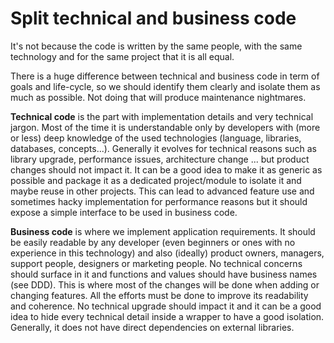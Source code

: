 # Split technical and business code

It's not because the code is written by the same people, with the same technology and for the same project that it is all equal.

There is a huge difference between technical and business code in term of goals and life-cycle, so we should identify them clearly and isolate them as much as possible.
Not doing that will produce maintenance nightmares.

**Technical code** is the part with implementation details and very technical jargon.
Most of the time it is understandable only by developers with (more or less) deep knowledge of the used technologies (language, libraries, databases, concepts...).
Generally it evolves for technical reasons such as library upgrade, performance issues, architecture change ... but product changes should not impact it.
It can be a good idea to make it as generic as possible and package it as a dedicated project/module to isolate it and maybe reuse in other projects.
This can lead to advanced feature use and sometimes hacky implementation for performance reasons but it should expose a simple interface to be used in business code.

**Business code** is where we implement application requirements.
It should be easily readable by any developer (even beginners or ones with no experience in this technology) and also (ideally) product owners, managers, support people, designers or marketing people.
No technical concerns should surface in it and functions and values should have business names (see DDD).
This is where most of the changes will be done when adding or changing features. All the efforts must be done to improve its readability and coherence.
No technical upgrade should impact it and it can be a good idea to hide every technical detail inside a wrapper to have a good isolation.
Generally, it does not have direct dependencies on external libraries.
